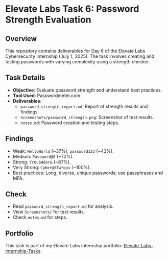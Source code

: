 # Elevate Labs Task 6: Password Strength Evaluation

## Overview
This repository contains deliverables for Day 6 of the Elevate Labs Cybersecurity Internship (July 1, 2025). The task involves creating and testing passwords with varying complexity using a strength checker.

## Task Details
- **Objective**: Evaluate password strength and understand best practices.
- **Tool Used**: Passwordmeter.com.
- **Deliverables**:
  - `password_strength_report.md`: Report of strength results and findings.
  - `Screenshots/password_strength.png`: Screenshot of test results.
  - `notes.md`: Password creation and testing steps.

## Findings
- Weak: `HelloWorld` (~37%), `password123` (~43%).
- Medium: `Password@0` (~72%).
- Strong: `Tr0ub4dor&` (~87%),
- Very Strong: `Cyber@8Tw*qas` (~100%).
- Best practices: Long, diverse, unique passwords; use passphrases and MFA.

## Check
- Read `password_strength_report.md` for analysis.
- View `Screenshots/` for test results.
- Check `notes.md` for steps.

## Portfolio
This task is part of my Elevate Labs internship portfolio: [Elevate-Labs-Internship-Tasks](https://github.com/Nucl3arAt0m/Elevate-Labs-Internship-Tasks).
